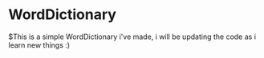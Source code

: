 # WordDictionary


$This is a simple WordDictionary i've made, i will be updating the code as i learn new things :)
